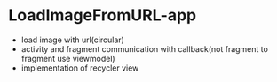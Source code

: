 # LoadImageFromURL-app
- load image with url(circular)
- activity and fragment communication with callback(not fragment to fragment use viewmodel)
- implementation of recycler view

